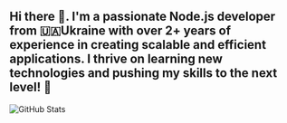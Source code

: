 ## Hi there 👋. I'm a passionate **Node.js developer** from 🇺🇦Ukraine with over **2+ years of experience** in creating scalable and efficient applications. I thrive on learning new technologies and pushing my skills to the next level! 🚀

<!--
**kvartsianyi/kvartsianyi** is a ✨ _special_ ✨ repository because its `README.md` (this file) appears on your GitHub profile.

Here are some ideas to get you started:

- 🔭 I’m currently working on ...
- 🌱 I’m currently learning ...
- 👯 I’m looking to collaborate on ...
- 🤔 I’m looking for help with ...
- 💬 Ask me about ...
- 📫 How to reach me: ...
- 😄 Pronouns: ...
- ⚡ Fun fact: ...
-->

![GitHub Stats](https://github-readme-stats.vercel.app/api?username=kvartsianyi&show_icons=true&hide_title=true&count_private=true&theme=radical)
